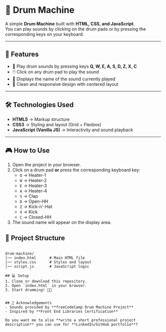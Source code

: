 
# 🥁 Drum Machine

A simple **Drum Machine** built with **HTML, CSS, and JavaScript**.  
You can play sounds by clicking on the drum pads or by pressing the corresponding keys on your keyboard.

---

## 🚀 Features
- 🎹 Play drum sounds by pressing keys **Q, W, E, A, S, D, Z, X, C**
- 🖱️ Click on any drum pad to play the sound
- 📝 Displays the name of the sound currently played
- 🎨 Clean and responsive design with centered layout

---

## 🛠️ Technologies Used
- **HTML5** → Markup structure
- **CSS3** → Styling and layout (Grid + Flexbox)
- **JavaScript (Vanilla JS)** → Interactivity and sound playback

---

## 🎮 How to Use
1. Open the project in your browser.
2. Click on a drum pad **or** press the corresponding keyboard key:
   - `Q` → Heater-1  
   - `W` → Heater-2  
   - `E` → Heater-3  
   - `A` → Heater-4  
   - `S` → Clap  
   - `D` → Open-HH  
   - `Z` → Kick-n'-Hat  
   - `X` → Kick  
   - `C` → Closed-HH
3. The sound name will appear on the display area.

## 📂 Project Structure
```

drum-machine/
│── index.html      # Main HTML file
│── styles.css      # Styles and layout
│── script.js       # JavaScript logic

## 💻 Setup
1. Clone or download this repository.
2. Open `index.html` in your browser.
3. Start drumming! 🥁🔥


## 🙌 Acknowledgements
- Sounds provided by **freeCodeCamp Drum Machine Project**
- Inspired by **Front End Libraries Certification**

Do you want me to also **write a short professional project description** you can use for **LinkedIn/GitHub portfolio**?
